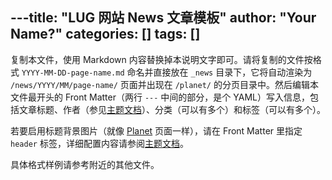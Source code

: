 ---title: "LUG 网站 News 文章模板"
author: "Your Name?"
categories: []
tags: []
---

复制本文件，使用 Markdown 内容替换掉本说明文字即可。请将复制的文件按格式 `YYYY-MM-DD-page-name.md` 命名并直接放在 `_news` 目录下，它将自动渲染为 `/news/YYYY/MM/page-name/` 页面并出现在 `/planet/` 的分页目录中。然后编辑本文件最开头的 Front Matter（两行 `---` 中间的部分，是个 YAML）写入信息，包括文章标题、作者（参见[主题文档][1]）、分类（可以有多个）和标签（可以有多个）。

若要启用标题背景图片（就像 [Planet](/planet/) 页面一样），请在 Front Matter 里指定 `header` 标签，详细配置内容请参阅[主题文档][2]。

具体格式样例请参考附近的其他文件。


  [1]: https://mmistakes.github.io/minimal-mistakes/docs/authors/
  [2]: https://mmistakes.github.io/minimal-mistakes/docs/layouts/#headers